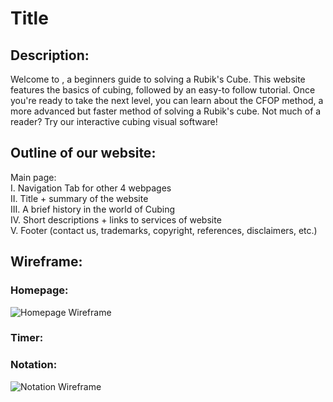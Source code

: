 # Title


## Description:
Welcome to , a beginners guide to solving a Rubik's Cube. This website features the basics of cubing, followed by an easy-to follow tutorial. Once you're ready to take the next level, you can learn about the CFOP method, a more advanced but faster method of solving a Rubik's cube. Not much of a reader? Try our interactive cubing visual software!  

## Outline of our website:  

Main page:   
I. Navigation Tab for other 4 webpages  
II. Title + summary of the website  
III. A brief history in the world of Cubing   
IV. Short descriptions + links to services of website   
V. Footer (contact us, trademarks, copyright, references, disclaimers, etc.)  

## Wireframe:

### Homepage:
![Homepage Wireframe](https://user-images.githubusercontent.com/112668440/190531687-b13787b6-6ae7-4206-9ab9-8bc3d4572a36.png)

### Timer:

### Notation:
![Notation Wireframe](https://user-images.githubusercontent.com/112668532/190628681-10efec11-77fc-4d00-8507-da2252520357.png)
